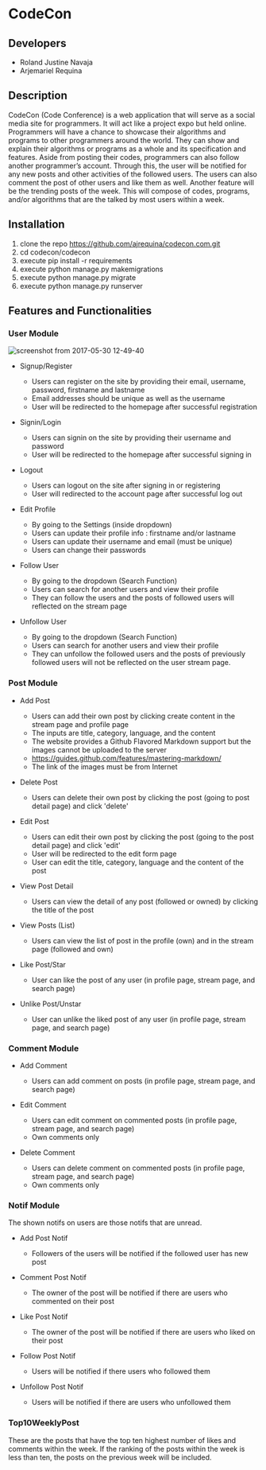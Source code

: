 # CodeCon

## Developers
- Roland Justine Navaja <br>
- Arjemariel Requina

## Description
CodeCon (Code Conference) is a web application that will serve as a social media
site for programmers. It will act like a project expo but held online. Programmers will have a
chance to showcase their algorithms and programs to other programmers around the world.
They can show and explain their algorithms or programs as a whole and its specification and
features. Aside from posting their codes, programmers can also follow another programmer’s
account. Through this, the user will be notified for any new posts and other activities of the
followed users. The users can also comment the post of other users and like them as well.
Another feature will be the trending posts of the week. This will compose of codes, programs,
and/or algorithms that are the talked by most users within a week.

## Installation
1. clone the repo https://github.com/ajrequina/codecon.com.git
2. cd codecon/codecon
3. execute pip install -r requirements
4. execute python manage.py makemigrations
5. execute python manage.py migrate
6. execute python manage.py runserver

## Features and Functionalities

### User Module

![screenshot from 2017-05-30 12-49-40](https://cloud.githubusercontent.com/assets/24803247/26568502/8869e5f0-4536-11e7-9042-ee9d5f4d1fd9.png)

* Signup/Register
   - Users can register on the site by providing their email, username, password, firstname and lastname
   - Email addresses should be unique as well as the username
   - User will be redirected to the homepage after successful registration

* Signin/Login
   - Users can signin on the site by providing their username and password
   - User will be redirected to the homepage after successful signing in

* Logout
   - Users can logout on the site after signing in or registering 
   - User will redirected to the account page after successful log out

* Edit Profile
   - By going to the Settings (inside dropdown)
   - Users can update their profile info : firstname and/or lastname
   - Users can update their username and email (must be unique)
   - Users can change their passwords

* Follow User
   - By going to the dropdown (Search Function)
   - Users can search for another users and view their profile
   - They can follow the users and the posts of followed users will reflected on the stream page

* Unfollow User
   - By going to the dropdown (Search Function)
   - Users can search for another users and view their profile
   - They can unfollow the followed users and the posts of previously followed users will not be reflected on the user stream      page.
 
 
 ### Post Module
 
 * Add Post
    - Users can add their own post by clicking create content in the stream page and profile page
    - The inputs are title, category, language, and the content
    - The website provides a Github Flavored Markdown support but the images cannot be uploaded to the server
    - https://guides.github.com/features/mastering-markdown/
    - The link of the images must be from Internet
 
 * Delete Post
    - Users can delete their own post by clicking the post (going to post detail page) and click 'delete'
 
 * Edit Post
    - Users can edit their own post by clicking the post (going to the post detail page) and click 'edit'
    - User will be redirected to the edit form page
    - User can edit the title, category, language and the content of the post
 
 * View Post Detail
    - Users can view the detail of any post (followed or owned) by clicking the title of the post
  
 * View Posts (List)
    - Users can view the list of post in the profile (own) and in the stream page (followed and own)
  
 * Like Post/Star
    - User can like the post of any user (in profile page, stream page, and search page)
 
 * Unlike Post/Unstar
    - User can unlike the liked post of any user (in profile page, stream page, and search page)
 
 ### Comment Module
 
 * Add Comment
    - Users can add comment on posts (in profile page, stream page, and search page)
 
 * Edit Comment
    - Users can edit comment on commented posts (in profile page, stream page, and search page)
    - Own comments only
 
 * Delete Comment
    - Users can delete comment on commented posts (in profile page, stream page, and search page)
    - Own comments only

### Notif Module
  The shown notifs on users are those notifs that are unread.
  
  * Add Post Notif
    - Followers of the users will be notified if the followed user has new post
  
  * Comment Post Notif
    - The owner of the post will be notified if there are users who commented on their post
  
  * Like Post Notif
    - The owner of the post will be notified if there are users who liked on their post
  
  * Follow Post Notif
    - Users will be notified if there users who followed them
  
  * Unfollow Post Notif
    - Users will be notified if there are users who unfollowed them
    
### Top10WeeklyPost
   These are the posts that have the top ten highest number of likes and comments within the week. If the ranking of the 
   posts within the week is less than ten, the posts on the previous week will be included.
 
 
